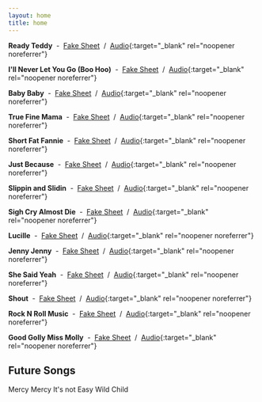 ```yaml
---
layout: home
title: home
---
```


**Ready Teddy** &nbsp;-&nbsp; [Fake Sheet](readyTeddy) &nbsp;/&nbsp; [Audio](https://youtu.be/HxSFzwWnMc8?si=zLyNWQawqVf8NJYx){:target="_blank" rel="noopener noreferrer"}

**I'll Never Let You Go (Boo Hoo)** &nbsp;-&nbsp; [Fake Sheet](illNeverLetYouGo) &nbsp;/&nbsp; [Audio](https://youtu.be/oIM2ag_S05s?si=2PaK_B6nzpAvbVdl){:target="_blank" rel="noopener noreferrer"}

**Baby Baby** &nbsp;-&nbsp; [Fake Sheet](babyBaby) &nbsp;/&nbsp; [Audio](https://youtu.be/S1gYhwxWOm0?si=Wvu6sVm03ayJh83q){:target="_blank" rel="noopener noreferrer"}

**True Fine Mama** &nbsp;-&nbsp; [Fake Sheet](trueFineMama) &nbsp;/&nbsp; [Audio](https://youtu.be/IRV25fHD-b4?si=v-AFvW4ZUzwtUXB7){:target="_blank" rel="noopener noreferrer"}

**Short Fat Fannie** &nbsp;-&nbsp; [Fake Sheet](shortFatFannie) &nbsp;/&nbsp; [Audio](https://youtu.be/fIIOME05cik?si=EG8mD21ixXemV_PJ){:target="_blank" rel="noopener noreferrer"}

**Just Because** &nbsp;-&nbsp; [Fake Sheet](justBecause) &nbsp;/&nbsp; [Audio](https://youtu.be/ZYZ7N3RPzW4?si=fD83Jt-QR0oILgcT){:target="_blank" rel="noopener noreferrer"}

**Slippin and Slidin** &nbsp;-&nbsp; [Fake Sheet](slippinAndSlidin) &nbsp;/&nbsp; [Audio](https://youtu.be/JZ1tHQtXCWE?si=p1DdizJSz_QfBgzw){:target="_blank" rel="noopener noreferrer"}

**Sigh Cry Almost Die** &nbsp;-&nbsp; [Fake Sheet](sighCryAlmostDie) &nbsp;/&nbsp; [Audio](https://youtu.be/vlI9T51a8Dc?si=ipXeyhCTo37eC7kP){:target="_blank" rel="noopener noreferrer"}

**Lucille** &nbsp;-&nbsp; [Fake Sheet](lucille) &nbsp;/&nbsp; [Audio](https://youtu.be/yjZtZye7aeI?si=29nDRd0oLiOb9G6k){:target="_blank" rel="noopener noreferrer"}

**Jenny Jenny** &nbsp;-&nbsp; [Fake Sheet](jennyJenny) &nbsp;/&nbsp; [Audio](https://youtu.be/sldilKL0h50?si=wXFgAdQH_wJwlNmL){:target="_blank" rel="noopener noreferrer"}

**She Said Yeah** &nbsp;-&nbsp; [Fake Sheet](sheSaidYeah) &nbsp;/&nbsp; [Audio](https://youtu.be/BZA4aPAt-tU?si=5BCPJdLGFDwAaN-C){:target="_blank" rel="noopener noreferrer"}

**Shout** &nbsp;-&nbsp; [Fake Sheet](shout) &nbsp;/&nbsp; [Audio](https://youtu.be/DPVf01jXL7M?si=r3MaEJcuu9XN2wvX){:target="_blank" rel="noopener noreferrer"}

**Rock N Roll Music** &nbsp;-&nbsp; [Fake Sheet](rockNRollMusic) &nbsp;/&nbsp; [Audio](https://youtu.be/k_F1mmC3Nhg?si=lABPI9N8KGMPxB-R){:target="_blank" rel="noopener noreferrer"}

**Good Golly Miss Molly** &nbsp;-&nbsp; [Fake Sheet](goodGollyMissMolly) &nbsp;/&nbsp; [Audio](https://youtu.be/QTDhQ2QECqE?si=9v-DElGZeC9B2vFu){:target="_blank" rel="noopener noreferrer"}

## Future Songs 
Mercy Mercy
It's not Easy
Wild Child

